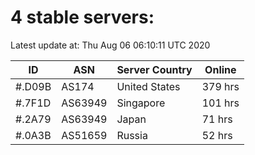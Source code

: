 # 4 stable servers:

Latest update at: Thu Aug 06 06:10:11 UTC 2020

| ID | ASN | Server Country | Online |
| -- | --- | -------------- | ------ |
| #.D09B | AS174 | United States | 379 hrs |
| #.7F1D | AS63949 | Singapore | 101 hrs |
| #.2A79 | AS63949 | Japan | 71 hrs |
| #.0A3B | AS51659 | Russia | 52 hrs |

